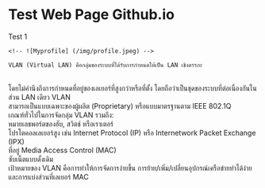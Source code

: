 # Test Web Page Github.io
<div>
    Test 1
</div>

    <!-- ![Myprofile] (/img/profile.jpeg) -->

    VLAN (Virtual LAN) คือกลุ่มของระบบที่ได้รับการกำหนดให้เป็น LAN เชิงตรรกะ 
</br>
    โดยไม่คำนึงถึงการกำหนดที่อยู่ของเลเยอร์ที่สูงกว่าหรือที่ตั้ง โดยถือว่าเป็นชุดของระบบที่ต่อเนื่องกันในส่วน LAN เดียว VLAN 
</br>
    สามารถเป็นแบบเฉพาะของผู้ผลิต (Proprietary) หรือแบบมาตรฐานตาม IEEE 802.1Q
</br>
    เกณฑ์ทั่วไปในการจัดกลุ่ม VLAN รวมถึง:
</br>
    หมายเลขพอร์ตของฮับ, สวิตช์ หรือเราเตอร์
</br>
    โปรโตคอลเลเยอร์สูง เช่น Internet Protocol (IP) หรือ Internetwork Packet Exchange (IPX)
</br>
    ที่อยู่ Media Access Control (MAC)
</br>
    ซับเน็ตแบบดั้งเดิม
</br>
    เป้าหมายของ VLAN คือการทำให้การจัดการง่ายขึ้น การย้าย/เพิ่ม/เปลี่ยนอุปกรณ์เครือข่ายทำได้ง่าย และการแบ่งส่วนที่เลเยอร์ MAC


